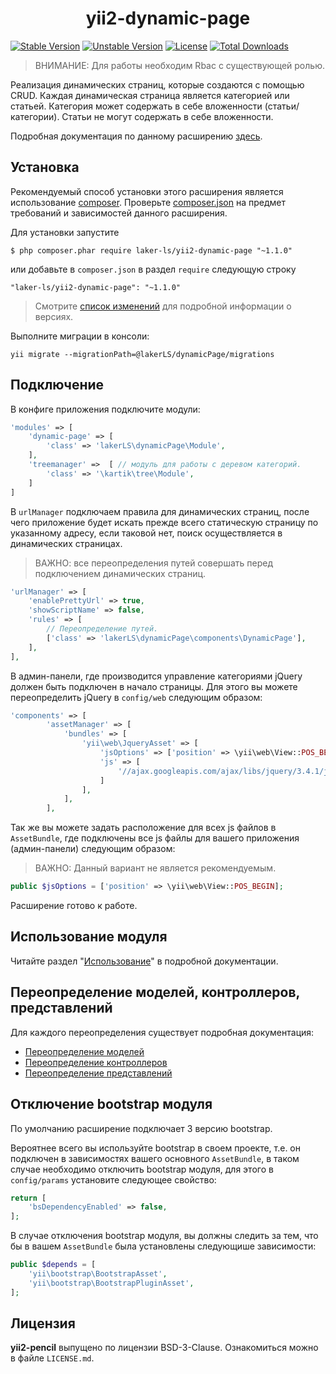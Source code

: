 <h1 align="center">
    yii2-dynamic-page
</h1>


[![Stable Version](https://poser.pugx.org/laker-ls/yii2-dynamic-page/v/stable)](https://packagist.org/packages/laker-ls/yii2-dynamic-page)
[![Unstable Version](https://poser.pugx.org/laker-ls/yii2-dynamic-page/v/unstable)](https://packagist.org/packages/laker-ls/yii2-dynamic-page)
[![License](https://poser.pugx.org/laker-ls/yii2-dynamic-page/license)](https://packagist.org/packages/laker-ls/yii2-dynamic-page)
[![Total Downloads](https://poser.pugx.org/laker-ls/yii2-dynamic-page/downloads)](https://packagist.org/packages/laker-ls/yii2-dynamic-page)

> ВНИМАНИЕ: Для работы необходим Rbac с существующей ролью.

Реализация динамических страниц, которые создаются с помощью CRUD. Каждая динамическая страница является категорией или
статьей. Категория может содержать в себе вложенности (статьи/категории). Статьи не могут содержать в себе вложенности.

Подробная документация по данному расширению [здесь](https://github.com/laker-ls/yii2-dynamic-page/blob/master/docs/README.md).

## Установка

Рекомендуемый способ установки этого расширения является использование [composer](http://getcomposer.org/download/).
Проверьте [composer.json](https://github.com/laker-ls/yii2-dynamic-page/blob/master/composer.json) на предмет требований и зависимостей данного расширения.

Для установки запустите

```
$ php composer.phar require laker-ls/yii2-dynamic-page "~1.1.0"
```

или добавьте в `composer.json` в раздел `require` следующую строку

```
"laker-ls/yii2-dynamic-page": "~1.1.0"
```

> Смотрите [список изменений](https://github.com/laker-ls/yii2-dynamic-page/blob/master/CHANGE.md) для подробной информации о версиях.

Выполните миграции в консоли:
```
yii migrate --migrationPath=@lakerLS/dynamicPage/migrations
```

## Подключение

В конфиге приложения подключите модули:
```php
'modules' => [
    'dynamic-page' => [
        'class' => 'lakerLS\dynamicPage\Module',
    ],
    'treemanager' =>  [ // модуль для работы с деревом категорий.
        'class' => '\kartik\tree\Module',
    ]
]
```

В `urlManager` подключаем правила для динамических страниц, после чего приложение будет искать прежде всего 
статическую страницу по указанному адресу, если таковой нет, поиск осуществляется в динамических страницах.

> ВАЖНО: все переопределения путей совершать перед подключением динамических страниц.

```php
'urlManager' => [
    'enablePrettyUrl' => true,
    'showScriptName' => false,
    'rules' => [
        // Переопределение путей.
        ['class' => 'lakerLS\dynamicPage\components\DynamicPage'],
    ],
],
```

В админ-панели, где производится управление категориями jQuery должен быть подключен в начало страницы.
Для этого вы можете переопределить jQuery в `config/web` следующим образом:

```php
'components' => [
        'assetManager' => [
            'bundles' => [
                'yii\web\JqueryAsset' => [
                    'jsOptions' => ['position' => \yii\web\View::POS_BEGIN],
                    'js' => [
                        '//ajax.googleapis.com/ajax/libs/jquery/3.4.1/jquery.min.js', // Указать путь к вашему jQuery
                    ]
                ],
            ],
        ],
```

Так же вы можете задать расположение для всех js файлов в `AssetBundle`, где подключены все js файлы для вашего приложения (админ-панели)
следующим образом:

> ВАЖНО: Данный вариант не является рекомендуемым.

```php
public $jsOptions = ['position' => \yii\web\View::POS_BEGIN];
```

Расширение готово к работе.

## Использование модуля

Читайте раздел "[Использование](https://github.com/laker-ls/yii2-dynamic-page/blob/master/docs/README.md)" в подробной документации.

## Переопределение моделей, контроллеров, представлений

Для каждого переопределения существует подробная документация:

- [Переопределение моделей](https://github.com/laker-ls/yii2-dynamic-page/blob/master/docs/overriding-models.md)
- [Переопределение контроллеров](https://github.com/laker-ls/yii2-dynamic-page/blob/master/docs/overriding-controllers.md)
- [Переопределение представлений](https://github.com/laker-ls/yii2-dynamic-page/blob/master/docs/overriding-actions.md)

## Отключение bootstrap модуля

По умолчанию расширение подключает 3 версию bootstrap.

Вероятнее всего вы используйте bootstrap в своем проекте, т.е. он подключен в зависимостях вашего основного `AssetBundle`,
в таком случае необходимо отключить bootstrap модуля, для этого в `config/params` установите следующее свойство:

```php
return [
    'bsDependencyEnabled' => false,
];
```

В случае отключения bootstrap модуля, вы должны следить за тем, что бы в вашем `AssetBundle` была установлены следующише 
зависимости:
```php
public $depends = [
    'yii\bootstrap\BootstrapAsset',
    'yii\bootstrap\BootstrapPluginAsset',
];
```

## Лицензия

**yii2-pencil** выпущено по лицензии BSD-3-Clause. Ознакомиться можно в файле `LICENSE.md`.

